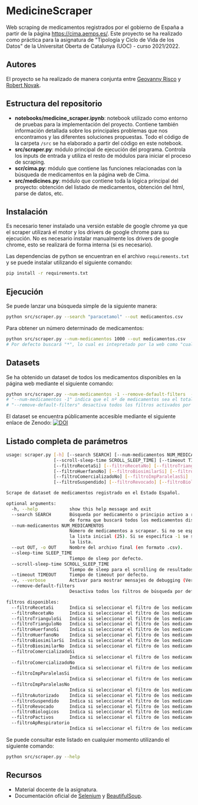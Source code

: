 # MedicineScraper
Web scraping de medicamentos registrados por el gobierno de España a partir de la página https://cima.aemps.es/. Este proyecto se ha realizado como práctica para la asignatura de "Tipología y Ciclo de Vida de los Datos" de la Universitat Oberta de Catalunya (UOC) - curso 2021/2022. 

## Autores
El proyecto se ha realizado de manera conjunta entre [Geovanny Risco](https://github.com/geovalexis) y [Robert Novak](https://github.com/roberttnovak). 

## Estructura del repositorio
* **notebooks/medicine_scraper.ipynb**: notebook utilizado como entorno de pruebas para la implementación del proyecto. Contiene también información detallada sobre los principales problemas que nos encontramos y las diferentes soluciones propuestas. Todo el código de la carpeta `/src` se ha elaborado a partir del código en este notebook. 
* **src/scraper.py**: módulo principal de ejecución del programa. Controla los inputs de entrada y utiliza el resto de módulos para iniciar el proceso de scraping.
* **scr/cima.py**: módulo que contiene las funciones relacionadas con la búsqueda de medicamentos en la página web de Cima. 
* **src/medicines.py**: módulo que contiene toda la lógica principal del proyecto: obtención del listado de medicamentos, obtención del html, parse de datos, etc.

## Instalación
Es necesario tener instalado una versión estable de google chrome ya que el scraper utilizará el motor y los drivers de google chrome para su ejecución. No es necesario instalar manualmente los drivers de google chrome, esto se realizará de forma interna (si es necesario). 

Las dependencias de python se encuentran en el archivo `requirements.txt` y se puede instalar utilizando el siguiente comando:
```bash
pip install -r requirements.txt
```

## Ejecución

Se puede lanzar una búsqueda simple de la siguiente manera:

```bash
python src/scraper.py --search "paracetamol" --out medicamentos.csv
```

Para obtener un número determinado de medicamentos:

```bash
python src/scraper.py --num-medicamentos 1000 --out medicamentos.csv
# Por defecto buscará "*", lo cual es intepretado por la web como "cualquiera" o "todos".
```

## Datasets

Se ha obtenido un dataset de todos los medicamentos disponibles en la página web mediante el siguiente comando:
```bash
python src/scraper.py --num-medicamentos -1 --remove-default-filters  --out medicamentos-cima-all.csv
# "--num-medicamentos -1" indica que el nº de medicamentos sea el total encontrado en la búsqueda
# "--remove-default-filters" desactiva todos los filtros activados por defecto
```
El dataset se encuentra públicamente accesible mediante el siguiente enlace de Zenodo: [![DOI](https://zenodo.org/badge/DOI/10.5281/zenodo.5651781.svg)](https://doi.org/10.5281/zenodo.5651781)


## Listado completa de parámetros
```bash
usage: scraper.py [-h] [--search SEARCH] [--num-medicamentos NUM_MEDICAMENTOS] --out OUT [--sleep-time SLEEP_TIME]
                  [--scroll-sleep-time SCROLL_SLEEP_TIME] [--timeout TIMEOUT] [-v] [--remove-default-filters]
                  [--filtroRecetaSi] [--filtroRecetaNo] [--filtroTrianguloSi] [--filtroTrianguloNo] [--filtroHuerfanoSi]
                  [--filtroHuerfanoNo] [--filtroBiosimilarSi] [--filtroBiosimilarNo] [--filtroComercializadoSi]
                  [--filtroComercializadoNo] [--filtroImpParalelasSi] [--filtroImpParalelasNo] [--filtroAutorizado]
                  [--filtroSuspendido] [--filtroRevocado] [--filtroBiologicos] [--filtroPactivos] [--filtroApRespiratorio]

Scrape de dataset de medicamentos registrado en el Estado Español.

optional arguments:
  -h, --help            show this help message and exit
  --search SEARCH       Búsqueda por medicamento o principio activo a realizar en la página web. Por defecto estará a '*',
                        de forma que buscará todos los medicamentos disponibles
  --num-medicamentos NUM_MEDICAMENTOS
                        Número de medicamentos a scrapear. Si no se especifica se scrapearan los elementos disponibles en
                        la lista inicial (25). Si se especifica -1 se scraperan todos los medicamentos hasta el final de
                        la lista.
  --out OUT, -o OUT     Nombre del archivo final (en formato .csv).
  --sleep-time SLEEP_TIME
                        Tiempo de sleep por defecto.
  --scroll-sleep-time SCROLL_SLEEP_TIME
                        Tiempo de sleep para el scrolling de resultados.
  --timeout TIMEOUT     Tiempo de timeout por defecto.
  -v, --verbose         Activar para mostrar mensajes de debugging (Verbose logging).
  --remove-default-filters
                        Desactiva todos los filtros de búsqueda por defecto.

filtros disponibles:
  --filtroRecetaSi      Indica si seleccionar el filtro de los medicamentos con receta
  --filtroRecetaNo      Indica si seleccionar el filtro de los medicamentes sin receta
  --filtroTrianguloSi   Indica si seleccionar el filtro de los medicamentos con seguimiento adicional
  --filtroTrianguloNo   Indica si seleccionar el filtro de los medicamentos sin seguimiento adicional
  --filtroHuerfanoSi    Indica si seleccionar el filtro de los medicamentos que son huérfanos
  --filtroHuerfanoNo    Indica si seleccionar el filtro de los medicamentos que no son huérfanos
  --filtroBiosimilarSi  Indica si seleccionar el filtro de los medicamentos que son biosimilares
  --filtroBiosimilarNo  Indica si seleccionar el filtro de los medicamentos que no son biosimilares
  --filtroComercializadoSi
                        Indica si seleccionar el filtro de los medicamentos comercializados
  --filtroComercializadoNo
                        Indica si seleccionar el filtro de los medicamentos no comercializados
  --filtroImpParalelasSi
                        Indica si seleccionar el filtro de los medicamentos con importación paralela
  --filtroImpParalelasNo
                        Indica si seleccionar el filtro de los medicamentos sin importación paralela
  --filtroAutorizado    Indica si seleccionar el filtro de los medicamentos autorizados
  --filtroSuspendido    Indica si seleccionar el filtro de los medicamentos suspendidos
  --filtroRevocado      Indica si seleccionar el filtro de los medicamentos revocados
  --filtroBiologicos    Indica si seleccionar el filtro de los medicamentos biológicos
  --filtroPactivos      Indica si seleccionar el filtro de los medicamentos con estrecho margen terapéutico
  --filtroApRespiratorio
                        Indica si seleccionar el filtro de los medicamentos por vía respiratoria
```

Se puede consultar este listado en cualquier momento utilizando el siguiente comando:
```bash
python src/scraper.py --help
```

## Recursos
* Material docente de la asignatura.
* Documentación oficial de [Selenium](https://www.selenium.dev/documentation/#htmlunit-driver) y [BeautifulSoup](https://www.crummy.com/software/BeautifulSoup/bs4/doc/).